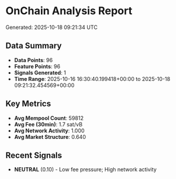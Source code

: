 # OnChain Analysis Report
Generated: 2025-10-18 09:21:34 UTC

## Data Summary
- **Data Points**: 96
- **Feature Points**: 96
- **Signals Generated**: 1
- **Time Range**: 2025-10-16 16:30:40.199418+00:00 to 2025-10-18 09:21:32.454569+00:00

## Key Metrics
- **Avg Mempool Count**: 59812
- **Avg Fee (30min)**: 1.7 sat/vB
- **Avg Network Activity**: 1.000
- **Avg Market Structure**: 0.640

## Recent Signals
- **NEUTRAL** (0.10) - Low fee pressure; High network activity
